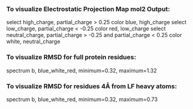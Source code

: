 
### To visualize Electrostatic Projection Map mol2 Output:

select high_charge, partial_charge > 0.25
color blue, high_charge
select low_charge, partial_charge < -0.25
color red, low_charge
select neutral_charge, partial_charge > -0.25 and partial_charge < 0.25
color white, neutral_charge


### To visualize RMSD for full protein residues:

spectrum b, blue_white_red, minimum=0.32, maximum=1.32



### To visualize RMSD for residues 4Å from LF heavy atoms:

spectrum b, blue_white_red, minimum=0.32, maximum=0.73

